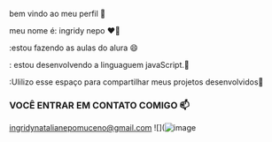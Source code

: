 bem vindo ao meu perfil 💬

meu nome é: ingridy nepo ❤️‍🔥

:estou fazendo as aulas do alura   😄

: estou desenvolvendo a linguaguem javaScript.🌱

:Ulilizo esse espaço para compartilhar meus projetos desenvolvidos🔭

  ### VOCÊ ENTRAR EM CONTATO COMIGO 📫
  ingridynatalianepomuceno@gmail.com
  ![](![image](https://github.com/ingridynepo/ingridynepo/assets/173716398/1fc7181c-6bdb-4fc3-aac9-3e8f31fd1e34)


